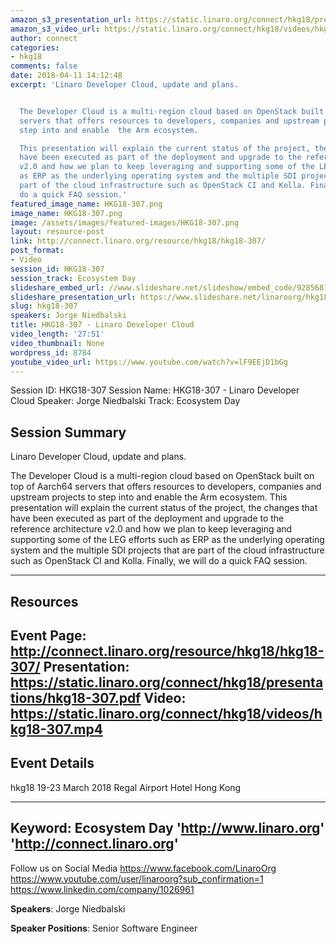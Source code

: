 ```yaml
---
amazon_s3_presentation_url: https://static.linaro.org/connect/hkg18/presentations/hkg18-307.pdf
amazon_s3_video_url: https://static.linaro.org/connect/hkg18/videos/hkg18-307.mp4
author: connect
categories:
- hkg18
comments: false
date: 2018-04-11 14:12:48
excerpt: 'Linaro Developer Cloud, update and plans.


  The Developer Cloud is a multi-region cloud based on OpenStack built on top of Aarch64
  servers that offers resources to developers, companies and upstream projects to
  step into and enable  the Arm ecosystem.

  This presentation will explain the current status of the project, the changes that
  have been executed as part of the deployment and upgrade to the reference architecture
  v2.0 and how we plan to keep leveraging and supporting some of the LEG efforts such
  as ERP as the underlying operating system and the multiple SDI projects that are
  part of the cloud infrastructure such as OpenStack CI and Kolla. Finally, we will
  do a quick FAQ session.'
featured_image_name: HKG18-307.png
image_name: HKG18-307.png
image: /assets/images/featured-images/HKG18-307.png
layout: resource-post
link: http://connect.linaro.org/resource/hkg18/hkg18-307/
post_format:
- Video
session_id: HKG18-307
session_track: Ecosystem Day
slideshare_embed_url: //www.slideshare.net/slideshow/embed_code/92856818
slideshare_presentation_url: https://www.slideshare.net/linaroorg/hkg18307-linaro-developer-cloud
slug: hkg18-307
speakers: Jorge Niedbalski
title: HKG18-307 - Linaro Developer Cloud
video_length: '27:51'
video_thumbnail: None
wordpress_id: 8784
youtube_video_url: https://www.youtube.com/watch?v=lF9EEjD1bGg
---
```


Session ID: HKG18-307
Session Name: HKG18-307 - Linaro Developer Cloud
Speaker: Jorge Niedbalski
Track: Ecosystem Day


## Session Summary
Linaro Developer Cloud, update and plans.

The Developer Cloud is a multi-region cloud based on OpenStack built on top of Aarch64 servers that offers resources to developers, companies and upstream projects to step into and enable  the Arm ecosystem.
This presentation will explain the current status of the project, the changes that have been executed as part of the deployment and upgrade to the reference architecture v2.0 and how we plan to keep leveraging and supporting some of the LEG efforts such as ERP as the underlying operating system and the multiple SDI projects that are part of the cloud infrastructure such as OpenStack CI and Kolla. Finally, we will do a quick FAQ session.

---------------------------------------------------
## Resources
Event Page: http://connect.linaro.org/resource/hkg18/hkg18-307/
Presentation: https://static.linaro.org/connect/hkg18/presentations/hkg18-307.pdf
Video: https://static.linaro.org/connect/hkg18/videos/hkg18-307.mp4
 ---------------------------------------------------
## Event Details
hkg18
19-23 March 2018
Regal Airport Hotel Hong Kong

---------------------------------------------------
Keyword: Ecosystem Day
'http://www.linaro.org'
'http://connect.linaro.org'
---------------------------------------------------
Follow us on Social Media
https://www.facebook.com/LinaroOrg
https://www.youtube.com/user/linaroorg?sub_confirmation=1
https://www.linkedin.com/company/1026961

**Speakers**: Jorge Niedbalski

**Speaker Positions**: Senior Software Engineer
